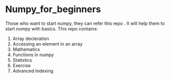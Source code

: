 # Numpy_for_beginners

Those who want to start numpy, they can refer this repo . It will help them to start numpy with basics. 
This repo contains:
1. Array decleration
2. Accessing an element in an array
3. Mathematics 
4. Functions in numpy
5. Statistics
6. Exercise
7. Advanced Indexing
